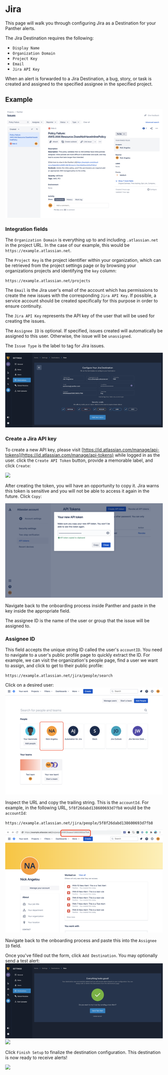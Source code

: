 # Jira

This page will walk you through configuring Jira as a Destination for your Panther alerts.

The Jira Destination requires the following:

* `Display Name`
* `Organization Domain`
* `Project Key`
* `Email`
* `Jira API Key`

When an alert is forwarded to a Jira Destination, a bug, story, or task is created and assigned to the specified assignee in the specified project.

## Example

![](<../../../.gitbook/assets/jira-issue (2) (2) (4) (3) (1) (1) (2).png>)

### Integration fields

The `Organization Domain` is everything up to and including `.atlassian.net` in the project URL. In the case of our example, this would be `https://example.atlassian.net`.

The `Project Key` is the project identifier within your organization, which can be retrieved from the project settings page or by browsing your organizations projects and identifying the `key` column:

`https://example.atlassian.net/projects`

The `Email` is the Jira user's email of the account which has permissions to create the new issues with the corresponding `Jira API Key`. If possible, a service account should be created specifically for this purpose in order to ensure continuity.

The `Jira API Key` represents the API key of the user that will be used for creating the issues.

The `Assignee ID` is optional. If specified, issues created will automatically be assigned to this user. Otherwise, the issue will be `unassigned`.

The `Issue Type` is the label to tag for Jira issues.

![](<../../../.gitbook/assets/jira1 (9) (5) (1) (1) (14).png>)

### Create a Jira API key

To create a new API key, please visit [https://id.atlassian.com/manage/api-tokens](https://id.atlassian.com/manage/api-tokens) while logged in as the user. click the `Create API Token` button, provide a memorable label, and click `Create`:

![](<../../../.gitbook/assets/jira-key1 (1).png>)

After creating the token, you will have an opportunity to copy it. Jira warns this token is sensitive and you will not be able to access it again in the future. Click `Copy`:

![](<../../../.gitbook/assets/jira-key2 (1) (1).png>)

Navigate back to the onboarding process inside Panther and paste in the key inside the appropriate field.

The assignee ID is the name of the user or group that the issue will be assigned to.

### Assignee ID

This field accepts the unique string ID called the user's `accountID`. You need to navigate to a user's public profile page to quickly extract the ID. For example, we can visit the organization's people page, find a user we want to assign, and click to get to their public profile:

`https://example.atlassian.net/jira/people/search`

Click on a desired user: ![](<../../../.gitbook/assets/jira-user1 (2) (2) (4) (5) (1) (1) (2).png>)

Inspect the URL and copy the trailing string. This is the `accountId`. For example, in the following URL, `5f8f26dabd138600693d7fb8` would be the `accountId`:

`https://example.atlassian.net/jira/people/5f8f26dabd138600693d7fb8`

![](<../../../.gitbook/assets/jira-user2 (1) (1).png>)

Navigate back to the onboarding process and paste this into the `Assignee ID` field.

Once you've filled out the form, click `Add Destination`. You may optionally send a test alert: ![](<../../../.gitbook/assets/jira2 (9) (6) (1) (1) (13).png>) ![](<../../../.gitbook/assets/jira3 (1).png>)

Click `Finish Setup` to finalize the destination configuration. This destination is now ready to receive alerts!

![](<../../../.gitbook/assets/jira4 (1).png>)
